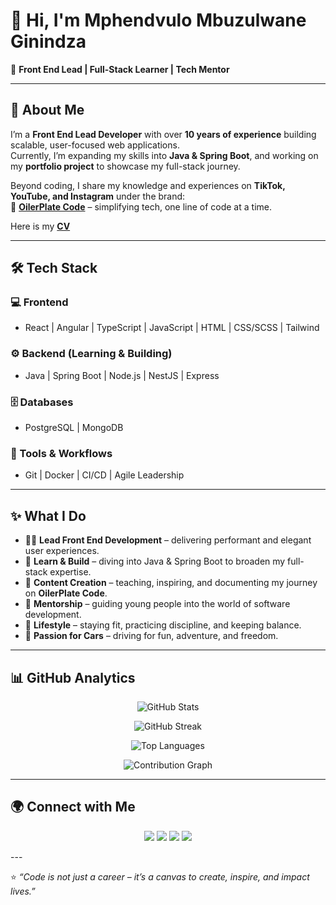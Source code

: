 # 👋 Hi, I'm Mphendvulo Mbuzulwane Ginindza  

🚀 **Front End Lead | Full-Stack Learner | Tech Mentor**  

---

## 🌟 About Me  

I’m a **Front End Lead Developer** with over **10 years of experience** building scalable, user-focused web applications.  
Currently, I’m expanding my skills into **Java & Spring Boot**, and working on my **portfolio project** to showcase my full-stack journey.  

Beyond coding, I share my knowledge and experiences on **TikTok, YouTube, and Instagram** under the brand:  
🎥 **[OilerPlate Code](https://github.com/oilerplatecode)** – simplifying tech, one line of code at a time.

Here is my **[CV](https://oilerplatecode.github.io/mbuzulwane-cv/)**

---

## 🛠️ Tech Stack  

### 💻 Frontend  
- React | Angular | TypeScript | JavaScript | HTML | CSS/SCSS | Tailwind  

### ⚙️ Backend (Learning & Building)  
- Java | Spring Boot | Node.js | NestJS | Express  

### 🗄️ Databases  
- PostgreSQL | MongoDB  

### 🚀 Tools & Workflows  
- Git | Docker | CI/CD | Agile Leadership  

---

## ✨ What I Do  

- 👨‍💻 **Lead Front End Development** – delivering performant and elegant user experiences.  
- 🌱 **Learn & Build** – diving into Java & Spring Boot to broaden my full-stack expertise.  
- 🎥 **Content Creation** – teaching, inspiring, and documenting my journey on **OilerPlate Code**.  
- 🤝 **Mentorship** – guiding young people into the world of software development.  
- 💪 **Lifestyle** – staying fit, practicing discipline, and keeping balance.  
- 🚗 **Passion for Cars** – driving for fun, adventure, and freedom.  

---

## 📊 GitHub Analytics  

<p align="center">
  <img src="https://github-readme-stats.vercel.app/api?username=oilerplatecode&show_icons=true&theme=tokyonight" alt="GitHub Stats" />
</p>

<p align="center">
  <img src="https://github-readme-streak-stats.herokuapp.com/?user=oilerplatecode&theme=tokyonight" alt="GitHub Streak" />
</p>

<p align="center">
  <img src="https://github-readme-stats.vercel.app/api/top-langs/?username=oilerplatecode&layout=compact&theme=tokyonight" alt="Top Languages" />
</p>

<p align="center">
  <img src="https://github-readme-activity-graph.vercel.app/graph?username=oilerplatecode&theme=tokyonight&hide_border=true" alt="Contribution Graph" />
</p>

---

## 🌍 Connect with Me  

<p align="center">
  <a href="https://www.tiktok.com/@oiler_plate_code"><img src="https://img.shields.io/badge/TikTok-%23000000.svg?&style=for-the-badge&logo=TikTok&logoColor=white" /></a>
  <a href="https://www.youtube.com/@oilerplatecode"><img src="https://img.shields.io/badge/YouTube-%23FF0000.svg?&style=for-the-badge&logo=YouTube&logoColor=white" /></a>
  <a href="https://www.instagram.com/oilerplatecode"><img src="https://img.shields.io/badge/Instagram-%23E4405F.svg?&style=for-the-badge&logo=Instagram&logoColor=white" /></a>
  <a href="https://www.linkedin.com/in/mphendvulo-ginindza"><img src="https://img.shields.io/badge/LinkedIn-%230A66C2.svg?&style=for-the-badge&logo=LinkedIn&logoColor=white" /></a>
</p>  
---

⭐ *“Code is not just a career – it’s a canvas to create, inspire, and impact lives.”*  
